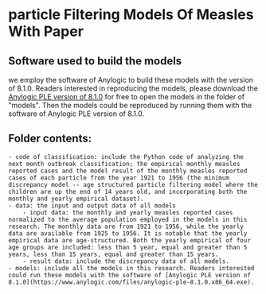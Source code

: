 # particle Filtering Models Of Measles With Paper

## Software used to build the models

we employ the software of Anylogic to build these models with the version of 8.1.0.
Readers interested in reproducing the models, please download the [Anylogic PLE version of 8.1.0](https://www.anylogic.com/files/anylogic-ple-8.1.0.x86_64.exe) for free to open the models in the folder of "models". Then the models could be reproduced by running them with the software of Anylogic PLE version of 8.1.0.

## Folder contents:
    - code of classification: include the Python code of analyzing the next month outbreak classification; the empirical monthly measles reported cases and the model result of the monthly measles reported cases of each particle from the year 1921 to 1956 (the minimum discrepancy model -- age structured particle filtering model where the children are up the end of 14 years old, and incorporating both the monthly and yearly empirical dataset).
    - data: the input and output data of all models
        - input data: the monthly and yearly measles reported cases normalized to the average population employed in the models in this research. The monthly data are from 1921 to 1956, while the yearly data are available from 1925 to 1956. It is notable that the yearly empirical data are age-structured. Both the yearly empirical of four age groups are included: less than 5 year, equal and greater than 5 years, less than 15 years, equal and greater than 15 years.
        - result data: include the discrepancy data of all models.
    - models: include all the models in this research. Readers interested could run these models with the software of [Anylogic PLE version of 8.1.0](https://www.anylogic.com/files/anylogic-ple-8.1.0.x86_64.exe).

  